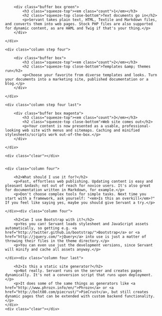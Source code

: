 <div class="steps">
	<div class="column step four first">

		<div class="buffer box green">
			<h3 class="squeeze-top"><em class="count">1</em></h3>
			<h2 class="squeeze-top close-bottom">Text documents go in</h2>	
			<p>Servant takes plain text, HTML, Textile and Markdown files, and converts them into web pages. Stock PHP files are also supported for dynamic content, as are HAML and Twig if that's your thing.</p>
		</div>

	</div>

	<div class="column step four">

		<div class="buffer box">
			<h3 class="squeeze-top"><em class="count">2</em></h3>
			<h2 class="squeeze-top close-bottom">Templates &amp; themes run</h2>	
			<p>Choose your favorite from diverse templates and looks. Turn your documents into a marketing site, published documentation or a blog.</p>
		</div>

	</div>

	<div class="column step four last">

		<div class="buffer box magenta">
			<h3 class="squeeze-top"><em class="count">3</em></h3>
			<h2 class="squeeze-top close-bottom">Web site comes out</h2>	
			<p>Your content is now presented as a usable, professional-looking web site with menus and sitemaps. Caching and minified stylesheets/scripts work out-of-the-box.</p>
		</div>

	</div>

	<div class="clear"></div>
</div>


<div class="faq">

	<div class="column four">

		<h2>What should I use it for?</h2>
		<p>Fast, effortless web publishing. Updating content is easy and pleasant &ndash; not out of reach for novice users. It's also great for documentation written in Markdown, for example.</p>
		<p>Don't choose complex tools for simple tasks. Next time you start with a framework, ask yourself: "<em>Is this an overkill</em>?" If you feel like saying yes, maybe you should give Servant a try.</p>

	</div><div class="column four">

		<h2>Can I use Bootstrap with it?</h2>
		<p>Yes you can! Servant loads stylesheet and JavaScript assets automatically, so getting e.g. <a href="http://twitter.github.io/bootstrap/">Bootstrap</a> or <a href="http://jquery.com/">jQuery</a> into use is just a matter of throwing their files in the theme directory.</p>
		<p>You can even use just the development versions, since Servant will minify and cache all assets anyway.</p>

	</div><div class="column four last">

		<h2>Is this a static site generator?</h2>
		<p>Not really. Servant runs on the server and creates pages dynamically. It's not a conversion script that runs upon deployment.</p>
		<p>It does some of the same things as generators like <a href="http://www.phrozn.info/en/">Phrozn</a> or <a href="http://bolt80.com/piecrust/">PieCrust</a>, but still creates dynamic pages that can be extended with custom backend functionality.</p>
	</div>
	<div class="clear"></div>

</div>
